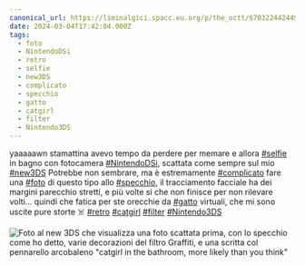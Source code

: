 ```yaml
---
canonical_url: https://liminalgici.spacc.eu.org/p/the_octt/670322442449543067
date: 2024-03-04T17:42:04.000Z
tags: 
  - foto
  - NintendoDSi
  - retro
  - selfie
  - new3DS
  - complicato
  - specchio
  - gatto
  - catgirl
  - filter
  - Nintendo3DS
---
```


yaaaaawn stamattina avevo tempo da perdere per memare e allora <a href="https://liminalgici.spacc.eu.org/discover/tags/selfie?src=hash" title="#selfie" class="u-url hashtag" rel="external nofollow noopener">#selfie</a> in bagno con fotocamera <a href="https://liminalgici.spacc.eu.org/discover/tags/NintendoDSi?src=hash" title="#NintendoDSi" class="u-url hashtag" rel="external nofollow noopener">#NintendoDSi</a>, scattata come sempre sul mio <a href="https://liminalgici.spacc.eu.org/discover/tags/new3DS?src=hash" title="#new3DS" class="u-url hashtag" rel="external nofollow noopener">#new3DS</a>
Potrebbe non sembrare, ma è estremamente <a href="https://liminalgici.spacc.eu.org/discover/tags/complicato?src=hash" title="#complicato" class="u-url hashtag" rel="external nofollow noopener">#complicato</a> fare una <a href="https://liminalgici.spacc.eu.org/discover/tags/foto?src=hash" title="#foto" class="u-url hashtag" rel="external nofollow noopener">#foto</a> di questo tipo allo <a href="https://liminalgici.spacc.eu.org/discover/tags/specchio?src=hash" title="#specchio" class="u-url hashtag" rel="external nofollow noopener">#specchio</a>, il tracciamento facciale ha dei margini parecchio stretti, e più volte si che non finisce per non rilevare volti... quindi che fatica per ste orecchie da <a href="https://liminalgici.spacc.eu.org/discover/tags/gatto?src=hash" title="#gatto" class="u-url hashtag" rel="external nofollow noopener">#gatto</a> virtuali, che mi sono uscite pure storte ☠️
<a href="https://liminalgici.spacc.eu.org/discover/tags/retro?src=hash" title="#retro" class="u-url hashtag" rel="external nofollow noopener">#retro</a> <a href="https://liminalgici.spacc.eu.org/discover/tags/catgirl?src=hash" title="#catgirl" class="u-url hashtag" rel="external nofollow noopener">#catgirl</a> <a href="https://liminalgici.spacc.eu.org/discover/tags/filter?src=hash" title="#filter" class="u-url hashtag" rel="external nofollow noopener">#filter</a> <a href="https://liminalgici.spacc.eu.org/discover/tags/Nintendo3DS?src=hash" title="#Nintendo3DS" class="u-url hashtag" rel="external nofollow noopener">#Nintendo3DS</a>

![Foto al new 3DS che visualizza una foto scattata prima, con lo specchio come ho detto, varie decorazioni del filtro Graffiti, e una scritta col pennarello arcobaleno "catgirl in the bathroom, more likely than you think"](https://liminalgici.spacc.eu.org/storage/m/_v2/664033260845064193/062ac74bd-fb82c6/VAyoKxoi5r5S/YRzCWsu91IfRXqEVX7POmrTXE82844dp93FD3mBL.jpg)